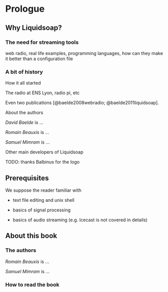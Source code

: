 Prologue
========

Why Liquidsoap?
---------------

### The need for streaming tools

web radio, real life examples, programming languages, how can they make
it better than a configuration file

### A bit of history

How it all started

The radio at ENS Lyon, radio pi, etc

Even two publications [@baelde2008webradio; @baelde2011liquidsoap].

About the authors

*David Baelde* is \...

*Romain Beauxis* is \...

*Samuel Mimram* is \...

Other main developers of Liquidsoap

TODO: thanks Balbinus for the logo


Prerequisites
-------------

We suppose the reader familiar with

-   text file editing and unix shell

-   basics of signal processing

-   basics of audio streaming (e.g. Icecast is not covered in details)


About this book
---------------

### The authors

*Romain Beauxis* is \...

*Samuel Mimram* is \...

### How to read the book
